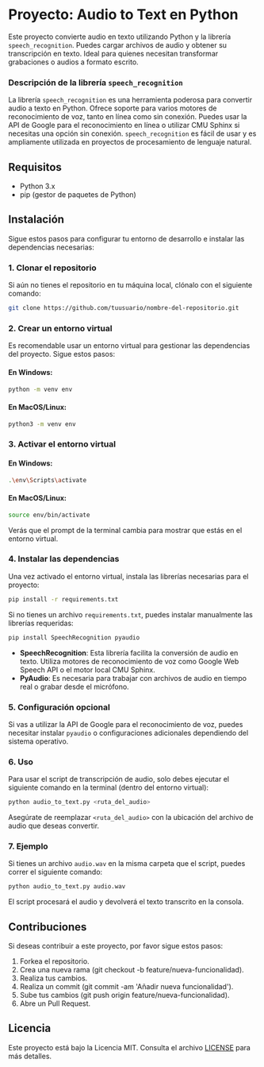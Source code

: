 # Proyecto: Audio to Text en Python

Este proyecto convierte audio en texto utilizando Python y la librería `speech_recognition`. Puedes cargar archivos de audio y obtener su transcripción en texto. Ideal para quienes necesitan transformar grabaciones o audios a formato escrito.

### Descripción de la librería `speech_recognition`

La librería `speech_recognition` es una herramienta poderosa para convertir audio a texto en Python. Ofrece soporte para varios motores de reconocimiento de voz, tanto en línea como sin conexión. Puedes usar la API de Google para el reconocimiento en línea o utilizar CMU Sphinx si necesitas una opción sin conexión. `speech_recognition` es fácil de usar y es ampliamente utilizada en proyectos de procesamiento de lenguaje natural.

## Requisitos

- Python 3.x
- pip (gestor de paquetes de Python)

## Instalación

Sigue estos pasos para configurar tu entorno de desarrollo e instalar las dependencias necesarias:

### 1. Clonar el repositorio

Si aún no tienes el repositorio en tu máquina local, clónalo con el siguiente comando:
```bash
git clone https://github.com/tuusuario/nombre-del-repositorio.git
```
### 2. Crear un entorno virtual

Es recomendable usar un entorno virtual para gestionar las dependencias del proyecto. Sigue estos pasos:

#### En Windows:
```bash
python -m venv env
```
#### En MacOS/Linux:
```bash
python3 -m venv env
```
### 3. Activar el entorno virtual

#### En Windows:
```bash
.\env\Scripts\activate
```
#### En MacOS/Linux:
```bash
source env/bin/activate
```
Verás que el prompt de la terminal cambia para mostrar que estás en el entorno virtual.

### 4. Instalar las dependencias

Una vez activado el entorno virtual, instala las librerías necesarias para el proyecto:
```bash
pip install -r requirements.txt
```
Si no tienes un archivo `requirements.txt`, puedes instalar manualmente las librerías requeridas:
```bash
pip install SpeechRecognition pyaudio
```
- **SpeechRecognition**: Esta librería facilita la conversión de audio en texto. Utiliza motores de reconocimiento de voz como Google Web Speech API o el motor local CMU Sphinx.
- **PyAudio**: Es necesaria para trabajar con archivos de audio en tiempo real o grabar desde el micrófono.

### 5. Configuración opcional

Si vas a utilizar la API de Google para el reconocimiento de voz, puedes necesitar instalar `pyaudio` o configuraciones adicionales dependiendo del sistema operativo.

### 6. Uso

Para usar el script de transcripción de audio, solo debes ejecutar el siguiente comando en la terminal (dentro del entorno virtual):

```bash
python audio_to_text.py <ruta_del_audio>
```
Asegúrate de reemplazar `<ruta_del_audio>` con la ubicación del archivo de audio que deseas convertir.

### 7. Ejemplo

Si tienes un archivo `audio.wav` en la misma carpeta que el script, puedes correr el siguiente comando:
```bash
python audio_to_text.py audio.wav
```
El script procesará el audio y devolverá el texto transcrito en la consola.
## Contribuciones

Si deseas contribuir a este proyecto, por favor sigue estos pasos:

1. Forkea el repositorio.
2. Crea una nueva rama (git checkout -b feature/nueva-funcionalidad).
3. Realiza tus cambios.
4. Realiza un commit (git commit -am 'Añadir nueva funcionalidad').
5. Sube tus cambios (git push origin feature/nueva-funcionalidad).
6. Abre un Pull Request.

## Licencia

Este proyecto está bajo la Licencia MIT. Consulta el archivo [LICENSE](LICENSE) para más detalles.

